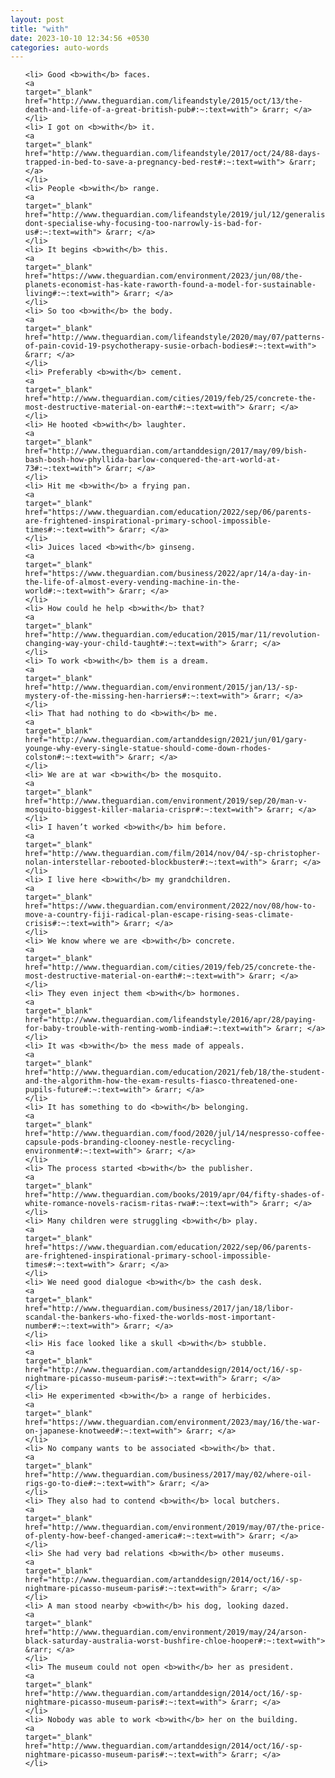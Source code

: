 ```yaml
---
layout: post
title: "with"
date: 2023-10-10 12:34:56 +0530
categories: auto-words
---
```

<ol>

    <li> Good <b>with</b> faces.
    <a 
    target="_blank" 
    href="http://www.theguardian.com/lifeandstyle/2015/oct/13/the-death-and-life-of-a-great-british-pub#:~:text=with"> &rarr; </a>
    </li>
    <li> I got on <b>with</b> it.
    <a 
    target="_blank" 
    href="http://www.theguardian.com/lifeandstyle/2017/oct/24/88-days-trapped-in-bed-to-save-a-pregnancy-bed-rest#:~:text=with"> &rarr; </a>
    </li>
    <li> People <b>with</b> range.
    <a 
    target="_blank" 
    href="http://www.theguardian.com/lifeandstyle/2019/jul/12/generalise-dont-specialise-why-focusing-too-narrowly-is-bad-for-us#:~:text=with"> &rarr; </a>
    </li>
    <li> It begins <b>with</b> this.
    <a 
    target="_blank" 
    href="https://www.theguardian.com/environment/2023/jun/08/the-planets-economist-has-kate-raworth-found-a-model-for-sustainable-living#:~:text=with"> &rarr; </a>
    </li>
    <li> So too <b>with</b> the body.
    <a 
    target="_blank" 
    href="http://www.theguardian.com/lifeandstyle/2020/may/07/patterns-of-pain-covid-19-psychotherapy-susie-orbach-bodies#:~:text=with"> &rarr; </a>
    </li>
    <li> Preferably <b>with</b> cement.
    <a 
    target="_blank" 
    href="http://www.theguardian.com/cities/2019/feb/25/concrete-the-most-destructive-material-on-earth#:~:text=with"> &rarr; </a>
    </li>
    <li> He hooted <b>with</b> laughter.
    <a 
    target="_blank" 
    href="http://www.theguardian.com/artanddesign/2017/may/09/bish-bash-bosh-how-phyllida-barlow-conquered-the-art-world-at-73#:~:text=with"> &rarr; </a>
    </li>
    <li> Hit me <b>with</b> a frying pan.
    <a 
    target="_blank" 
    href="https://www.theguardian.com/education/2022/sep/06/parents-are-frightened-inspirational-primary-school-impossible-times#:~:text=with"> &rarr; </a>
    </li>
    <li> Juices laced <b>with</b> ginseng.
    <a 
    target="_blank" 
    href="https://www.theguardian.com/business/2022/apr/14/a-day-in-the-life-of-almost-every-vending-machine-in-the-world#:~:text=with"> &rarr; </a>
    </li>
    <li> How could he help <b>with</b> that?
    <a 
    target="_blank" 
    href="http://www.theguardian.com/education/2015/mar/11/revolution-changing-way-your-child-taught#:~:text=with"> &rarr; </a>
    </li>
    <li> To work <b>with</b> them is a dream.
    <a 
    target="_blank" 
    href="http://www.theguardian.com/environment/2015/jan/13/-sp-mystery-of-the-missing-hen-harriers#:~:text=with"> &rarr; </a>
    </li>
    <li> That had nothing to do <b>with</b> me.
    <a 
    target="_blank" 
    href="http://www.theguardian.com/artanddesign/2021/jun/01/gary-younge-why-every-single-statue-should-come-down-rhodes-colston#:~:text=with"> &rarr; </a>
    </li>
    <li> We are at war <b>with</b> the mosquito.
    <a 
    target="_blank" 
    href="http://www.theguardian.com/environment/2019/sep/20/man-v-mosquito-biggest-killer-malaria-crispr#:~:text=with"> &rarr; </a>
    </li>
    <li> I haven’t worked <b>with</b> him before.
    <a 
    target="_blank" 
    href="http://www.theguardian.com/film/2014/nov/04/-sp-christopher-nolan-interstellar-rebooted-blockbuster#:~:text=with"> &rarr; </a>
    </li>
    <li> I live here <b>with</b> my grandchildren.
    <a 
    target="_blank" 
    href="https://www.theguardian.com/environment/2022/nov/08/how-to-move-a-country-fiji-radical-plan-escape-rising-seas-climate-crisis#:~:text=with"> &rarr; </a>
    </li>
    <li> We know where we are <b>with</b> concrete.
    <a 
    target="_blank" 
    href="http://www.theguardian.com/cities/2019/feb/25/concrete-the-most-destructive-material-on-earth#:~:text=with"> &rarr; </a>
    </li>
    <li> They even inject them <b>with</b> hormones.
    <a 
    target="_blank" 
    href="http://www.theguardian.com/lifeandstyle/2016/apr/28/paying-for-baby-trouble-with-renting-womb-india#:~:text=with"> &rarr; </a>
    </li>
    <li> It was <b>with</b> the mess made of appeals.
    <a 
    target="_blank" 
    href="http://www.theguardian.com/education/2021/feb/18/the-student-and-the-algorithm-how-the-exam-results-fiasco-threatened-one-pupils-future#:~:text=with"> &rarr; </a>
    </li>
    <li> It has something to do <b>with</b> belonging.
    <a 
    target="_blank" 
    href="http://www.theguardian.com/food/2020/jul/14/nespresso-coffee-capsule-pods-branding-clooney-nestle-recycling-environment#:~:text=with"> &rarr; </a>
    </li>
    <li> The process started <b>with</b> the publisher.
    <a 
    target="_blank" 
    href="http://www.theguardian.com/books/2019/apr/04/fifty-shades-of-white-romance-novels-racism-ritas-rwa#:~:text=with"> &rarr; </a>
    </li>
    <li> Many children were struggling <b>with</b> play.
    <a 
    target="_blank" 
    href="https://www.theguardian.com/education/2022/sep/06/parents-are-frightened-inspirational-primary-school-impossible-times#:~:text=with"> &rarr; </a>
    </li>
    <li> We need good dialogue <b>with</b> the cash desk.
    <a 
    target="_blank" 
    href="http://www.theguardian.com/business/2017/jan/18/libor-scandal-the-bankers-who-fixed-the-worlds-most-important-number#:~:text=with"> &rarr; </a>
    </li>
    <li> His face looked like a skull <b>with</b> stubble.
    <a 
    target="_blank" 
    href="http://www.theguardian.com/artanddesign/2014/oct/16/-sp-nightmare-picasso-museum-paris#:~:text=with"> &rarr; </a>
    </li>
    <li> He experimented <b>with</b> a range of herbicides.
    <a 
    target="_blank" 
    href="https://www.theguardian.com/environment/2023/may/16/the-war-on-japanese-knotweed#:~:text=with"> &rarr; </a>
    </li>
    <li> No company wants to be associated <b>with</b> that.
    <a 
    target="_blank" 
    href="http://www.theguardian.com/business/2017/may/02/where-oil-rigs-go-to-die#:~:text=with"> &rarr; </a>
    </li>
    <li> They also had to contend <b>with</b> local butchers.
    <a 
    target="_blank" 
    href="http://www.theguardian.com/environment/2019/may/07/the-price-of-plenty-how-beef-changed-america#:~:text=with"> &rarr; </a>
    </li>
    <li> She had very bad relations <b>with</b> other museums.
    <a 
    target="_blank" 
    href="http://www.theguardian.com/artanddesign/2014/oct/16/-sp-nightmare-picasso-museum-paris#:~:text=with"> &rarr; </a>
    </li>
    <li> A man stood nearby <b>with</b> his dog, looking dazed.
    <a 
    target="_blank" 
    href="http://www.theguardian.com/environment/2019/may/24/arson-black-saturday-australia-worst-bushfire-chloe-hooper#:~:text=with"> &rarr; </a>
    </li>
    <li> The museum could not open <b>with</b> her as president.
    <a 
    target="_blank" 
    href="http://www.theguardian.com/artanddesign/2014/oct/16/-sp-nightmare-picasso-museum-paris#:~:text=with"> &rarr; </a>
    </li>
    <li> Nobody was able to work <b>with</b> her on the building.
    <a 
    target="_blank" 
    href="http://www.theguardian.com/artanddesign/2014/oct/16/-sp-nightmare-picasso-museum-paris#:~:text=with"> &rarr; </a>
    </li>